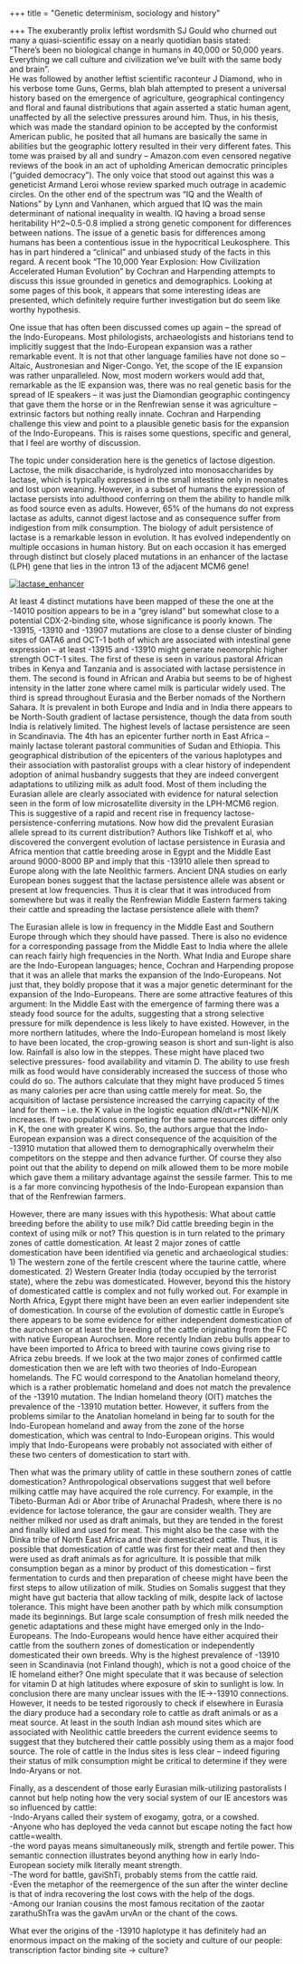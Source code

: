 +++
title = "Genetic determinism, sociology and history"

+++
The exuberantly prolix leftist wordsmith SJ Gould who churned out many a
quasi-scientific essay on a nearly quotidian basis stated:  
“There’s been no biological change in humans in 40,000 or 50,000 years.
Everything we call culture and civilization we’ve built with the same
body and brain”.  
He was followed by another leftist scientific raconteur J Diamond, who
in his verbose tome Guns, Germs, blah blah attempted to present a
universal history based on the emergence of agriculture, geographical
contingency and floral and faunal distributions that again asserted a
static human agent, unaffected by all the selective pressures around
him. Thus, in his thesis, which was made the standard opinion to be
accepted by the conformist American public, he posited that all humans
are basically the same in abilities but the geographic lottery resulted
in their very different fates. This tome was praised by all and sundry –
Amazon.com even censored negative reviews of the book in an act of
upholding American democratic principles (“guided democracy”). The only
voice that stood out against this was a geneticist Armand Leroi whose
review sparked much outrage in academic circles. On the other end of the
spectrum was “IQ and the Wealth of Nations” by Lynn and Vanhanen, which
argued that IQ was the main determinant of national inequality in
wealth. IQ having a broad sense heritability H^2\~0.5-0.8 implied a
strong genetic component for differences between nations. The issue of a
genetic basis for differences among humans has been a contentious issue
in the hypocritical Leukosphere. This has in part hindered a “clinical”
and unbiased study of the facts in this regard. A recent book “The
10,000 Year Explosion: How Civilization Accelerated Human Evolution” by
Cochran and Harpending attempts to discuss this issue grounded in
genetics and demographics. Looking at some pages of this book, it
appears that some interesting ideas are presented, which definitely
require further investigation but do seem like worthy hypothesis.

One issue that has often been discussed comes up again – the spread of
the Indo-Europeans. Most philologists, archaeologists and historians
tend to implicitly suggest that the Indo-European expansion was a rather
remarkable event. It is not that other language families have not done
so – Altaic, Austronesian and Niger-Congo. Yet, the scope of the IE
expansion was rather unparalleled. Now, most modern workers would add
that, remarkable as the IE expansion was, there was no real genetic
basis for the spread of IE speakers – it was just the Diamondian
geographic contingency that gave them the horse or in the Renfrewian
sense it was agriculture – extrinsic factors but nothing really innate.
Cochran and Harpending challenge this view and point to a plausible
genetic basis for the expansion of the Indo-Europeans. This is raises
some questions, specific and general, that I feel are worthy of
discussion.

The topic under consideration here is the genetics of lactose digestion.
Lactose, the milk disaccharide, is hydrolyzed into monosaccharides by
lactase, which is typically expressed in the small intestine only in
neonates and lost upon weaning. However, in a subset of humans the
expression of lactase persists into adulthood conferring on them the
ability to handle milk as food source even as adults. However, 65% of
the humans do not express lactase as adults, cannot digest lactose and
as consequence suffer from indigestion from milk consumption. The
biology of adult persistence of lactase is a remarkable lesson in
evolution. It has evolved independently on multiple occasions in human
history. But on each occasion it has emerged through distinct but
closely placed mutations in an enhancer of the lactase (LPH) gene that
lies in the intron 13 of the adjacent MCM6 gene\!

[![lactase\_enhancer](https://i1.wp.com/farm4.static.flickr.com/3473/3276272772_ae60f35f45.jpg)](http://www.flickr.com/photos/24766652@N05/3276272772/ "lactase_enhancer by somasushma, on Flickr")

At least 4 distinct mutations have been mapped of these the one at the
-14010 position appears to be in a “grey island” but somewhat close to a
potential CDX-2-binding site, whose significance is poorly known. The
-13915, -13910 and -13907 mutations are close to a dense cluster of
binding sites of GATA6 and OCT-1 both of which are associated with
intestinal gene expression – at least -13915 and -13910 might generate
neomorphic higher strength OCT-1 sites. The first of these is seen in
various pastoral African tribes in Kenya and Tanzania and is associated
with lactase persistence in them. The second is found in African and
Arabia but seems to be of highest intensity in the latter zone where
camel milk is particular widely used. The third is spread throughout
Eurasia and the Berber nomads of the Northern Sahara. It is prevalent in
both Europe and India and in India there appears to be North-South
gradient of lactase persistence, though the data from south India is
relatively limited. The highest levels of lactase persistence are seen
in Scandinavia. The 4th has an epicenter further north in East Africa –
mainly lactase tolerant pastoral communities of Sudan and Ethiopia. This
geographical distribution of the epicenters of the various haplotypes
and their association with pastoralist groups with a clear history of
independent adoption of animal husbandry suggests that they are indeed
convergent adaptations to utilizing milk as adult food. Most of them
including the Eurasian allele are clearly associated with evidence for
natural selection seen in the form of low microsatellite diversity in
the LPH-MCM6 region. This is suggestive of a rapid and recent rise in
frequency lactose-persistence-conferring mutations. Now how did the
prevalent Eurasian allele spread to its current distribution? Authors
like Tishkoff et al, who discovered the convergent evolution of lactase
persistence in Eurasia and Africa mention that cattle breeding arose in
Egypt and the Middle East around 9000-8000 BP and imply that this -13910
allele then spread to Europe along with the late Neolithic farmers.
Ancient DNA studies on early European bones suggest that the lactase
persistence allele was absent or present at low frequencies. Thus it is
clear that it was introduced from somewhere but was it really the
Renfrewian Middle Eastern farmers taking their cattle and spreading the
lactase persistence allele with them?

The Eurasian allele is low in frequency in the Middle East and Southern
Europe through which they should have passed. There is also no evidence
for a corresponding passage from the Middle East to India where the
allele can reach fairly high frequencies in the North. What India and
Europe share are the Indo-European languages; hence, Cochran and
Harpending propose that it was an allele that marks the expansion of the
Indo-Europeans. Not just that, they boldly propose that it was a major
genetic determinant for the expansion of the Indo-Europeans. There are
some attractive features of this argument: In the Middle East with the
emergence of farming there was a steady food source for the adults,
suggesting that a strong selective pressure for milk dependence is less
likely to have existed. However, in the more northern latitudes, where
the Indo-European homeland is most likely to have been located, the
crop-growing season is short and sun-light is also low. Rainfall is also
low in the steppes. These might have placed two selective pressures-
food availability and vitamin D. The ability to use fresh milk as food
would have considerably increased the success of those who could do so.
The authors calculate that they might have produced 5 times as many
calories per acre than using cattle merely for meat. So, the acquisition
of lactase persistence increased the carrying capacity of the land for
them – i.e. the K value in the logistic equation dN/dt=r\*N(K-N)/K
increases. If two populations competing for the same resources differ
only in K, the one with greater K wins. So, the authors argue that the
Indo-European expansion was a direct consequence of the acquisition of
the -13910 mutation that allowed them to demographically overwhelm their
competitors on the steppe and then advance further. Of course they also
point out that the ability to depend on milk allowed them to be more
mobile which gave them a military advantage against the sessile farmer.
This to me is a far more convincing hypothesis of the Indo-European
expansion than that of the Renfrewian farmers.

However, there are many issues with this hypothesis: What about cattle
breeding before the ability to use milk? Did cattle breeding begin in
the context of using milk or not? This question is in turn related to
the primary zones of cattle domestication. At least 2 major zones of
cattle domestication have been identified via genetic and archaeological
studies: 1) The western zone of the fertile crescent where the taurine
cattle, where domesticated. 2) Western Greater India (today occupied by
the terrorist state), where the zebu was domesticated. However, beyond
this the history of domesticated cattle is complex and not fully worked
out. For example in North Africa, Egypt there might have been an even
earlier independent site of domestication. In course of the evolution of
domestic cattle in Europe’s there appears to be some evidence for either
independent domestication of the aurochsen or at least the breeding of
the cattle originating from the FC with native European Aurochsen. More
recently Indian zebu bulls appear to have been imported to Africa to
breed with taurine cows giving rise to Africa zebu breeds. If we look at
the two major zones of confirmed cattle domestication then we are left
with two theories of Indo-European homelands. The FC would correspond to
the Anatolian homeland theory, which is a rather problematic homeland
and does not match the prevalence of the -13910 mutation. The Indian
homeland theory (OIT) matches the prevalence of the -13910 mutation
better. However, it suffers from the problems similar to the Anatolian
homeland in being far to south for the Indo-European homeland and away
from the zone of the horse domestication, which was central to
Indo-European origins. This would imply that Indo-Europeans were
probably not associated with either of these two centers of
domestication to start with.

Then what was the primary utility of cattle in these southern zones of
cattle domestication? Anthropological observations suggest that well
before milking cattle may have acquired the role currency. For example,
in the Tibeto-Burman Adi or Abor tribe of Arunachal Pradesh, where there
is no evidence for lactose tolerance, the gaur are consider wealth. They
are neither milked nor used as draft animals, but they are tended in the
forest and finally killed and used for meat. This might also be the case
with the Dinka tribe of North East Africa and their domesticated cattle.
Thus, it is possible that domestication of cattle was first for their
meat and then they were used as draft animals as for agriculture. It is
possible that milk consumption began as a minor by product of this
domestication – first fermentation to curds and then preparation of
cheese might have been the first steps to allow utilization of milk.
Studies on Somalis suggest that they might have gut bacteria that allow
tackling of milk, despite lack of lactose tolerance. This might have
been another path by which milk consumption made its beginnings. But
large scale consumption of fresh milk needed the genetic adaptations and
these might have emerged only in the Indo-Europeans. The Indo-Europeans
would hence have either acquired their cattle from the southern zones of
domestication or independently domesticated their own breeds. Why is the
highest prevalence of -13910 seen in Scandinavia (not Finland though),
which is not a good choice of the IE homeland either? One might
speculate that it was because of selection for vitamin D at high
latitudes where exposure of skin to sunlight is low. In conclusion there
are many unclear issues with the IE-\>-13910 connections. However, it
needs to be tested rigorously to check if elsewhere in Eurasia the diary
produce had a secondary role to cattle as draft animals or as a meat
source. At least in the south Indian ash mound sites which are
associated with Neolithic cattle breeders the current evidence seems to
suggest that they butchered their cattle possibly using them as a major
food source. The role of cattle in the Indus sites is less clear –
indeed figuring their status of milk consumption might be critical to
determine if they were Indo-Aryans or not.

Finally, as a descendent of those early Eurasian milk-utilizing
pastoralists I cannot but help noting how the very social system of our
IE ancestors was so influenced by cattle:  
\-Indo-Aryans called their system of exogamy, gotra, or a cowshed.  
\-Anyone who has deployed the veda cannot but escape noting the fact how
cattle=wealth.  
\-the word payas means simultaneously milk, strength and fertile power.
This semantic connection illustrates beyond anything how in early
Indo-European society milk literally meant strength.  
\-The word for battle, gaviShTi, probably stems from the cattle raid.  
\-Even the metaphor of the reemergence of the sun after the winter
decline is that of indra recovering the lost cows with the help of the
dogs.  
\-Among our Iranian cousins the most famous recitation of the zaotar
zarathuShTra was the gavAm urvAn or the chant of the cows.

What ever the origins of the -13910 haplotype it has definitely had an
enormous impact on the making of the society and culture of our people:
transcription factor binding site -\> culture?
